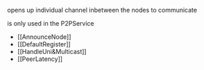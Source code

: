 opens up individual channel inbetween the nodes to communicate

is only used in the P2PService
- [[AnnounceNode]]
- [[DefaultRegister]]
- [[HandleUni&Multicast]]
- [[PeerLatency]]